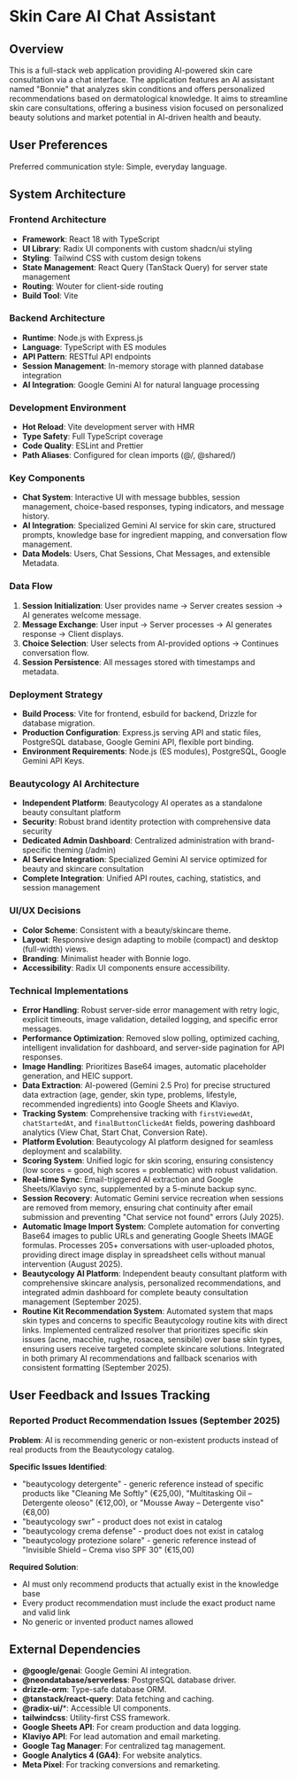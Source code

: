 # Skin Care AI Chat Assistant

## Overview
This is a full-stack web application providing AI-powered skin care consultation via a chat interface. The application features an AI assistant named "Bonnie" that analyzes skin conditions and offers personalized recommendations based on dermatological knowledge. It aims to streamline skin care consultations, offering a business vision focused on personalized beauty solutions and market potential in AI-driven health and beauty.

## User Preferences
Preferred communication style: Simple, everyday language.

## System Architecture
### Frontend Architecture
- **Framework**: React 18 with TypeScript
- **UI Library**: Radix UI components with custom shadcn/ui styling
- **Styling**: Tailwind CSS with custom design tokens
- **State Management**: React Query (TanStack Query) for server state management
- **Routing**: Wouter for client-side routing
- **Build Tool**: Vite

### Backend Architecture
- **Runtime**: Node.js with Express.js
- **Language**: TypeScript with ES modules
- **API Pattern**: RESTful API endpoints
- **Session Management**: In-memory storage with planned database integration
- **AI Integration**: Google Gemini AI for natural language processing

### Development Environment
- **Hot Reload**: Vite development server with HMR
- **Type Safety**: Full TypeScript coverage
- **Code Quality**: ESLint and Prettier
- **Path Aliases**: Configured for clean imports (@/, @shared/)

### Key Components
- **Chat System**: Interactive UI with message bubbles, session management, choice-based responses, typing indicators, and message history.
- **AI Integration**: Specialized Gemini AI service for skin care, structured prompts, knowledge base for ingredient mapping, and conversation flow management.
- **Data Models**: Users, Chat Sessions, Chat Messages, and extensible Metadata.

### Data Flow
1. **Session Initialization**: User provides name → Server creates session → AI generates welcome message.
2. **Message Exchange**: User input → Server processes → AI generates response → Client displays.
3. **Choice Selection**: User selects from AI-provided options → Continues conversation flow.
4. **Session Persistence**: All messages stored with timestamps and metadata.

### Deployment Strategy
- **Build Process**: Vite for frontend, esbuild for backend, Drizzle for database migration.
- **Production Configuration**: Express.js serving API and static files, PostgreSQL database, Google Gemini API, flexible port binding.
- **Environment Requirements**: Node.js (ES modules), PostgreSQL, Google Gemini API Keys.

### Beautycology AI Architecture
- **Independent Platform**: Beautycology AI operates as a standalone beauty consultant platform
- **Security**: Robust brand identity protection with comprehensive data security
- **Dedicated Admin Dashboard**: Centralized administration with brand-specific theming (/admin)
- **AI Service Integration**: Specialized Gemini AI service optimized for beauty and skincare consultation
- **Complete Integration**: Unified API routes, caching, statistics, and session management

### UI/UX Decisions
- **Color Scheme**: Consistent with a beauty/skincare theme.
- **Layout**: Responsive design adapting to mobile (compact) and desktop (full-width) views.
- **Branding**: Minimalist header with Bonnie logo.
- **Accessibility**: Radix UI components ensure accessibility.

### Technical Implementations
- **Error Handling**: Robust server-side error management with retry logic, explicit timeouts, image validation, detailed logging, and specific error messages.
- **Performance Optimization**: Removed slow polling, optimized caching, intelligent invalidation for dashboard, and server-side pagination for API responses.
- **Image Handling**: Prioritizes Base64 images, automatic placeholder generation, and HEIC support.
- **Data Extraction**: AI-powered (Gemini 2.5 Pro) for precise structured data extraction (age, gender, skin type, problems, lifestyle, recommended ingredients) into Google Sheets and Klaviyo.
- **Tracking System**: Comprehensive tracking with `firstViewedAt`, `chatStartedAt`, and `finalButtonClickedAt` fields, powering dashboard analytics (View Chat, Start Chat, Conversion Rate).
- **Platform Evolution**: Beautycology AI platform designed for seamless deployment and scalability.
- **Scoring System**: Unified logic for skin scoring, ensuring consistency (low scores = good, high scores = problematic) with robust validation.
- **Real-time Sync**: Email-triggered AI extraction and Google Sheets/Klaviyo sync, supplemented by a 5-minute backup sync.
- **Session Recovery**: Automatic Gemini service recreation when sessions are removed from memory, ensuring chat continuity after email submission and preventing "Chat service not found" errors (July 2025).
- **Automatic Image Import System**: Complete automation for converting Base64 images to public URLs and generating Google Sheets IMAGE formulas. Processes 205+ conversations with user-uploaded photos, providing direct image display in spreadsheet cells without manual intervention (August 2025).
- **Beautycology AI Platform**: Independent beauty consultant platform with comprehensive skincare analysis, personalized recommendations, and integrated admin dashboard for complete beauty consultation management (September 2025).
- **Routine Kit Recommendation System**: Automated system that maps skin types and concerns to specific Beautycology routine kits with direct links. Implemented centralized resolver that prioritizes specific skin issues (acne, macchie, rughe, rosacea, sensibile) over base skin types, ensuring users receive targeted complete skincare solutions. Integrated in both primary AI recommendations and fallback scenarios with consistent formatting (September 2025).

## User Feedback and Issues Tracking

### Reported Product Recommendation Issues (September 2025)
**Problem**: AI is recommending generic or non-existent products instead of real products from the Beautycology catalog.

**Specific Issues Identified**:
- "beautycology detergente" - generic reference instead of specific products like "Cleaning Me Softly" (€25,00), "Multitasking Oil – Detergente oleoso" (€12,00), or "Mousse Away – Detergente viso" (€8,00)
- "beautycology swr" - product does not exist in catalog
- "beautycology crema defense" - product does not exist in catalog  
- "beautycology protezione solare" - generic reference instead of "Invisible Shield – Crema viso SPF 30" (€15,00)

**Required Solution**:
- AI must only recommend products that actually exist in the knowledge base
- Every product recommendation must include the exact product name and valid link
- No generic or invented product names allowed

## External Dependencies
- **@google/genai**: Google Gemini AI integration.
- **@neondatabase/serverless**: PostgreSQL database driver.
- **drizzle-orm**: Type-safe database ORM.
- **@tanstack/react-query**: Data fetching and caching.
- **@radix-ui/***: Accessible UI components.
- **tailwindcss**: Utility-first CSS framework.
- **Google Sheets API**: For cream production and data logging.
- **Klaviyo API**: For lead automation and email marketing.
- **Google Tag Manager**: For centralized tag management.
- **Google Analytics 4 (GA4)**: For website analytics.
- **Meta Pixel**: For tracking conversions and remarketing.